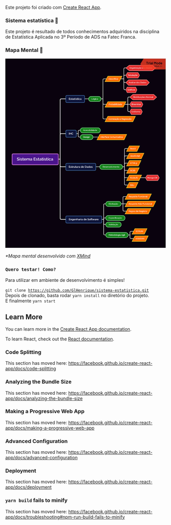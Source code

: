 Este projeto foi criado com [Create React App](https://github.com/facebook/create-react-app).

### Sistema estatística :triangular_ruler: 

Este projeto é resultado de todos conhecimentos adquiridos 
na disciplina de Estatística Aplicada no 3º Período de ADS na Fatec Franca.

### Mapa Mental :game_die:

![Kitten](mapaMental.png)

<i>*Mapa mental desenvolvido com [XMind](https://www.xmind.net/)</i>
### `Quero testar! Como?`

Para utilizar em ambiente de desenvolvimento é simples!<br />

<code>git clone https://github.com/GlHenrique/sistema-estatistica.git</code> <br>
Depois de clonado, basta rodar <code>yarn install</code> no diretório do projeto.<br>
E finalmente <code>yarn start</code>


## Learn More

You can learn more in the [Create React App documentation](https://facebook.github.io/create-react-app/docs/getting-started).

To learn React, check out the [React documentation](https://reactjs.org/).

### Code Splitting

This section has moved here: https://facebook.github.io/create-react-app/docs/code-splitting

### Analyzing the Bundle Size

This section has moved here: https://facebook.github.io/create-react-app/docs/analyzing-the-bundle-size

### Making a Progressive Web App

This section has moved here: https://facebook.github.io/create-react-app/docs/making-a-progressive-web-app

### Advanced Configuration

This section has moved here: https://facebook.github.io/create-react-app/docs/advanced-configuration

### Deployment

This section has moved here: https://facebook.github.io/create-react-app/docs/deployment

### `yarn build` fails to minify

This section has moved here: https://facebook.github.io/create-react-app/docs/troubleshooting#npm-run-build-fails-to-minify
